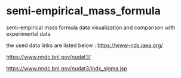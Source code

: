 # semi-empirical_mass_formula
semi-empirical mass formula data visualization and comparison with experimental data

the used data links are listed below :
https://www-nds.iaea.org/

https://www.nndc.bnl.gov/nudat3/
  
https://www.nndc.bnl.gov/nudat3/indx_sigma.jsp

